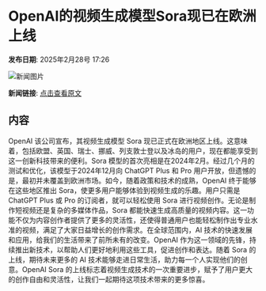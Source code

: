 # OpenAI的视频生成模型Sora现已在欧洲上线

**发布日期**: 2025年2月28号 17:26

![新闻图片](https://pic.chinaz.com/picmap/thumb/202401041559186608_6.jpg)

**新闻链接**: [点击查看原文](https://www.aibase.com/zh/news/15850)

## 内容

OpenAI 该公司宣布，其视频生成模型 Sora 现已正式在欧洲地区上线。这意味着，包括欧盟、英国、瑞士、挪威、列支敦士登以及冰岛的用户，现在都能享受到这一创新科技带来的便利。Sora 模型的首次亮相是在2024年2月。经过几个月的测试和优化，该模型于2024年12月向 ChatGPT Plus 和 Pro 用户开放，但遗憾的是，最初并未覆盖到欧洲市场。如今，随着政策和技术的成熟，OpenAI 终于能够在这些地区推出 Sora，使更多用户能够体验到视频生成的乐趣。用户只需是 ChatGPT Plus 或 Pro 的订阅者，就可以轻松使用 Sora 进行视频创作。无论是制作短视频还是复杂的多媒体作品，Sora 都能快速生成高质量的视频内容。这一功能不仅为内容创作者提供了更多的灵活性，还使得普通用户也能轻松制作出专业水准的视频，满足了大家日益增长的创作需求。在全球范围内，AI 技术的快速发展和应用，给我们的生活带来了前所未有的改变。OpenAI 作为这一领域的先锋，持续推出新技术，以帮助人们更好地利用这些工具，促进创作和表达。随着 Sora 的上线，期待未来更多的 AI 技术能够走进日常生活，助力每一个人实现他们的创意。OpenAI Sora 的上线标志着视频生成技术的一次重要进步，赋予了用户更大的创作自由和灵活性，让我们一起期待这项技术带来的更多惊喜。
